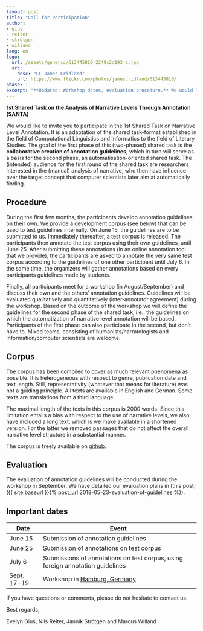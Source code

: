 ```yaml
--- 
layout: post
title: "Call for Participation"
author:
- gius
- reiter
- strötgen
- willand
lang: en
logo: 
  url: /assets/generic/613445810_2249c2d193_z.jpg
  src:
    desc: "CC James Cridland"
    url: https://www.flickr.com/photos/jamescridland/613445810/
phase: 1
excerpt: "**Updated: Workshop dates, evaluation procedure.** We would like to invite you to participate in the 1st Shared Task on Narrative Level Annotation. It is an adaptation of the shared task-format established in the field of Computational Linguistics and Informatics to the field of Literary Studies. The goal of the first phase of this (two-phased) shared task is the collaborative creation of annotation guidelines, which in turn will serve as a basis for the second phase, an automatisation-oriented shared task."
--- 
```


**1st Shared Task on the Analysis of Narrative Levels Through Annotation (SANTA)**

We would like to invite you to participate in the 1st Shared Task on Narrative Level Annotation. It is an adaptation of the shared task-format established in the field of Computational Linguistics and Informatics to the field of Literary Studies. The goal of the first phase of this (two-phased) shared task is the **collaborative creation of annotation guidelines**, which in turn will serve as a basis for the second phase, an automatisation-oriented shared task. The (intended) audience for the first round of the shared task are researchers interested in the (manual) analysis of narrative, who then have influence over the target concept that computer scientists later aim at automatically finding. 

## Procedure

During the first few months, the participants develop annotation guidelines on their own. We provide a development corpus (see below) that can be used to test guidelines internally. On June 15, the guidelines are to be submitted to us. Immediately thereafter, a test corpus is released. The participants then annotate the test corpus using their own guidelines, until June 25. After submitting these annotations (in an online annotation tool that we provide), the participants are asked to annotate the very same test corpus according to the guidelines of one other participant until July 6. In the same time, the organizers will gather annotations based on every participants guidelines made by students. 

Finally, all participants meet for a workshop (in August/September) and discuss their own and the others’ annotation guidelines. Guidelines will be evaluated qualitatively and quantitatively (inter-annotator agreement) during the workshop. Based on the outcome of the workshop we will define the guidelines for the second phase of the shared task, i.e., the guidelines on which the automatization of narrative level annotation will be based. Participants of the first phase can also participate in the second, but don’t have to. Mixed teams, consisting of humanists/narratologists and information/computer scientists are welcome. 

## Corpus

The corpus has been compiled to cover as much relevant phenomena as possible. It is heterogeneous with respect to genre, publication date and text length. Still, representativity (whatever that means for literature) was not a guiding principle. All texts are available in English and German. Some texts are translations from a third language.

The maximal length of the texts in this corpus is 2000 words. Since this limitation entails a bias with respect to the use of narrative levels, we also have included a long text, which is we make available in a shortened version. For the latter we removed passages that do not affect the overall narrative level structure in a substantial manner. 

The corpus is freely available on [github](https://github.com/SharedTasksInTheDH/phase-1-development-corpus).

## Evaluation

The evaluation of annotation guidelines will be conducted during the workshop in September. We have detailed our evaluation plans in [this post]({{ site.baseurl }}{% post_url 2018-05-23-evaluation-of-guidelines %}).

## Important dates


| Date | Event | 
| -- | -- |
| June 15 | Submission of annotation guidelines
| June 25 |Submission of annotations on test corpus
| July 6 | Submissions of annotations on test corpus, using foreign annotation guidelines 
| Sept. 17-19 |Workshop in [Hamburg, Germany](https://en.wikipedia.org/wiki/Hamburg)


If you have questions or comments, please do not hesitate to contact us.

Best regards,

Evelyn Gius, Nils Reiter, Jannik Strötgen and Marcus Willand
